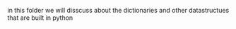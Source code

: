 in this folder we will disscuss about the dictionaries and other datastructues that are built in python
